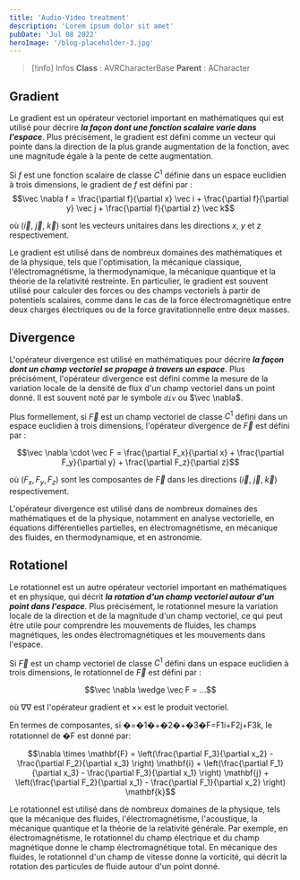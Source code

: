 ```yaml
---
title: 'Audio-Video treatment'
description: 'Lorem ipsum dolor sit amet'
pubDate: 'Jul 08 2022'
heroImage: '/blog-placeholder-3.jpg'
---
```



>[!info] Infos
>**Class** : AVRCharacterBase
>**Parent** : ACharacter


## Gradient

Le gradient est un opérateur vectoriel important en mathématiques qui est utilisé pour décrire **_la façon dont une fonction scalaire varie dans l'espace_**. Plus précisément, le gradient est défini comme un vecteur qui pointe dans la direction de la plus grande augmentation de la fonction, avec une magnitude égale à la pente de cette augmentation.

Si $f$ est une fonction scalaire de classe $C^1$ définie dans un espace euclidien à trois dimensions, le gradient de $f$ est défini par :
 $$\vec \nabla f = \frac{\partial f}{\partial x} \vec i + \frac{\partial f}{\partial y} \vec j + \frac{\partial f}{\partial z} \vec k$$ 

où ($\vec i$, $\vec j$, $\vec k$) sont les vecteurs unitaires dans les directions $x$​, $y$​ et $z$ respectivement.

Le gradient est utilisé dans de nombreux domaines des mathématiques et de la physique, tels que l'optimisation, la mécanique classique, l'électromagnétisme, la thermodynamique, la mécanique quantique et la théorie de la relativité restreinte. En particulier, le gradient est souvent utilisé pour calculer des forces ou des champs vectoriels à partir de potentiels scalaires, comme dans le cas de la force électromagnétique entre deux charges électriques ou de la force gravitationnelle entre deux masses.  

## Divergence

L'opérateur divergence est utilisé en mathématiques pour décrire **_la façon dont un champ vectoriel se propage à travers un espace_**. Plus précisément, l'opérateur divergence est défini comme la mesure de la variation locale de la densité de flux d'un champ vectoriel dans un point donné. Il est souvent noté par le symbole *`div`* ou $\vec \nabla$.

Plus formellement, si $\vec F$ est un champ vectoriel de classe $C^1$ défini dans un espace euclidien à trois dimensions, l'opérateur divergence de  $\vec F$  est défini par :

 $$\vec \nabla \cdot \vec F = \frac{\partial F_x}{\partial x} + \frac{\partial F_y}{\partial y} + \frac{\partial F_z}{\partial z}$$

où $(F_x, F_y, F_z)$ sont les composantes de $\vec F$ dans les directions ($\vec i$, $\vec j$, $\vec k$) respectivement.

L'opérateur divergence est utilisé dans de nombreux domaines des mathématiques et de la physique, notamment en analyse vectorielle, en équations différentielles partielles, en électromagnétisme, en mécanique des fluides, en thermodynamique, et en astronomie.

## Rotationel

Le rotationnel est un autre opérateur vectoriel important en mathématiques et en physique, qui décrit **_la rotation d'un champ vectoriel autour d'un point dans l'espace_**. Plus précisément, le rotationnel mesure la variation locale de la direction et de la magnitude d'un champ vectoriel, ce qui peut être utile pour comprendre les mouvements de fluides, les champs magnétiques, les ondes électromagnétiques et les mouvements dans l'espace.

Si $\vec F$ est un champ vectoriel de classe $C^1$ défini dans un espace euclidien à trois dimensions, le rotationnel de $\vec F$ est défini par :

$$\vec \nabla \wedge \vec F = ...$$


où ∇∇ est l'opérateur gradient et ×× est le produit vectoriel.

En termes de composantes, si �=�1�+�2�+�3�F=F1​i+F2​j+F3​k, le rotationnel de �F est donné par:

$$\nabla \times \mathbf{F} = \left(\frac{\partial F_3}{\partial x_2} - \frac{\partial F_2}{\partial x_3} \right) \mathbf{i} + \left(\frac{\partial F_1}{\partial x_3} - \frac{\partial F_3}{\partial x_1} \right) \mathbf{j} + \left(\frac{\partial F_2}{\partial x_1} - \frac{\partial F_1}{\partial x_2} \right) \mathbf{k}$$

Le rotationnel est utilisé dans de nombreux domaines de la physique, tels que la mécanique des fluides, l'électromagnétisme, l'acoustique, la mécanique quantique et la théorie de la relativité générale. Par exemple, en électromagnétisme, le rotationnel du champ électrique et du champ magnétique donne le champ électromagnétique total. En mécanique des fluides, le rotationnel d'un champ de vitesse donne la vorticité, qui décrit la rotation des particules de fluide autour d'un point donné.